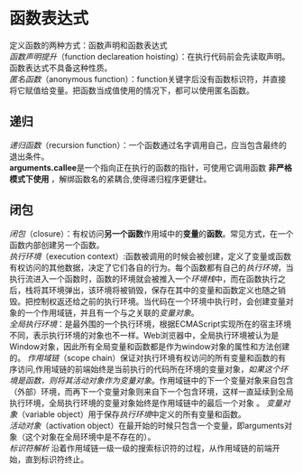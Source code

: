 # 函数表达式
定义函数的两种方式：函数声明和函数表达式  
*函数声明提升*（function declareation hoisting）：在执行代码前会先读取声明。函数表达式不具备这种性质。  
*匿名函数*（anonymous function）：function关键字后没有函数标识符，并直接将它赋值给变量。把函数当成值使用的情况下，都可以使用匿名函数。  

## 递归
*递归函数*（recursion function）：一个函数通过名字调用自己，应当包含最终的退出条件。  
**arguments.callee**是一个指向正在执行的函数的指针，可使用它调用函数 __非严格模式下使用__ ，解绑函数名的紧耦合,使得递归程序更健壮。  
## 闭包  
*闭包*（closure）：有权访问**另一个函数**作用域中的**变量**的**函数**。常见方式，在一个函数内部创建另一个函数。  
*执行环境*（execution context）:函数被调用的时候会被创建，定义了变量或函数有权访问的其他数据，决定了它们各自的行为。每个函数都有自己的*执行环境*，当执行流进入一个函数时，函数的环境就会被推入一个*环境栈*中，而在函数执行之后，栈将其环境弹出，该环境将被销毁，保存在其中的变量和函数定义也随之销毁。把控制权返还给之前的执行环境。当代码在一个环境中执行时，会创建变量对象的一个作用域链，并且有一个与之关联的*变量对象*。  
*全局执行环境*：是最外围的一个执行环境，根据ECMAScript实现所在的宿主环境不同，表示执行环境的对象也不一样。Web浏览器中，全局执行环境被认为是Window对象，因此所有全局变量和函数都是作为window对象的属性和方法创建的。
*作用域链*（scope chain）保证对执行环境有权访问的所有变量和函数的有序访问,作用域链的前端始终是当前执行的代码所在环境的变量对象，*如果这个环境是函数，则将其活动对象作为变量对象*。作用域链中的下一个变量对象来自包含（外部）环境，而再下一个变量对象则来自下一个包含环境，这样一直延续到全局执行环境，全局执行环境的变量对象始终是作用域链中的最后一个对象  。
*变量对象*（variable object）用于保存*执行环境*中定义的所有变量和函数。  
*活动对象*（activation object）在最开始的时候只包含一个变量，即arguments对象（这个对象在全局环境中是不存在的）。  
*标识符解析* 沿着作用域链一级一级的搜索标识符的过程，从作用域链的前端开始，直到标识符终止。  


